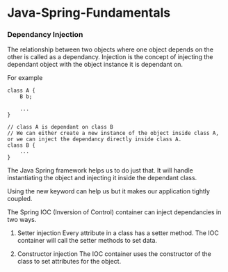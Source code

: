 # Java-Spring-Fundamentals

### Dependancy Injection

The relationship between two objects where one object depends on the other is called as a dependancy. Injection is the concept of injecting the dependant object with the object instance it is dependant on.

For example

```
class A {
    B b;

    ...
}

// class A is dependant on class B
// We can either create a new instance of the object inside class A, or we can inject the dependancy directly inside class A.
class B {
    ...
}
```

The Java Spring framework helps us to do just that. It will handle instantiating the object and injecting it inside the dependant class.

Using the new keyword can help us but it makes our application tightly coupled.

The Spring IOC (Inversion of Control) container can inject dependancies in two ways.

1. Setter injection 
Every attribute in a class has a setter method. The IOC container will call the setter methods to set data.

2. Constructor injection
The IOC container uses the constructor of the class to set attributes for the object.

